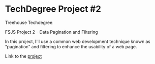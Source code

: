 # TechDegree Project #2

Treehouse Techdegree:

FSJS Project 2 - Data Pagination and Filtering

In this project, I'll use a common web development technique known as “pagination” and filtering to enhance the usability of a web page.

Link to the [project](https://getoarmorina3.github.io/data-pagination-and-filtering/)

